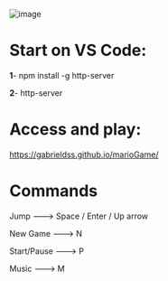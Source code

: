 ![image](https://github.com/gabrieldss/marioGame/assets/33532210/edd79791-7801-4c7f-a08e-6b97250c5b2d)

# Start on VS Code:
__1__- npm install -g http-server

__2__- http-server

# Access and play:
https://gabrieldss.github.io/marioGame/

# Commands
Jump ---> Space / Enter / Up arrow

New Game ---> N

Start/Pause ---> P

Music ---> M
